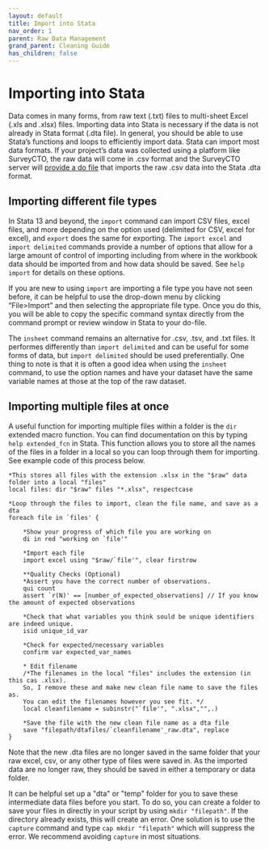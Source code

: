```yaml
---
layout: default
title: Import into Stata
nav_order: 1
parent: Raw Data Management
grand_parent: Cleaning Guide
has_children: false
---
```


# Importing into Stata
Data comes in many forms, from raw text (.txt) files to multi-sheet Excel (.xls and .xlsx) files. Importing data into Stata is necessary if the data is not already in Stata format (.dta file). In general, you should be able to use Stata’s functions and loops to efficiently import data. Stata can import most data formats. If your project’s data was collected using a platform like SurveyCTO, the raw data will come in .csv format and the SurveyCTO server will [provide a do file](https://docs.surveycto.com/05-exporting-and-publishing-data/01-overview/11.using-stata.html) that imports the raw .csv data into the Stata .dta format. 

## Importing different file types 
In Stata 13 and beyond, the `import` command can import CSV files, excel files, and more depending on the option used (delimited for CSV, excel for excel), and `export` does the same for exporting. The `import excel` and `import delimited` commands provide a number of options that allow for a large amount of control of importing including from where in the workbook data should be imported from and how data should be saved. See `help import` for details on these options. 

If you are new to using `import` are importing a file type you have not seen before, it can be helpful to use the drop-down menu by clicking “File>Import” and then selecting the appropriate file type. Once you do this, you will be able to copy the specific command syntax directly from the command prompt or review window in Stata to your do-file. 

The `insheet` command remains an alternative for .csv, .tsv, and .txt files. It performes differently than `import delimited` and can be useful for some forms of data, but `import delimited` should be used preferentially. One thing to note is that it is often a good idea when using the `insheet` command, to use the option names and have your dataset have the same variable names at those at the top of the raw dataset.

## Importing multiple files at once
A useful function for importing multiple files within a folder is the `dir` extended macro function. You can find documentation on this by typing `help extended_fcn` in Stata.  This function allows you to store all the names of the files in a folder in a local so you can loop through them for importing. See example code of this process below. 

```
*This stores all files with the extension .xlsx in the "$raw" data folder into a local "files"
local files: dir "$raw" files "*.xlsx", respectcase 
   
*Loop through the files to import, clean the file name, and save as a dta
foreach file in `files' {
	
	*Show your progress of which file you are working on
	di in red "working on `file'"

	*Import each file
	import excel using "$raw/`file'", clear firstrow

	**Quality Checks (Optional)
	*Assert you have the correct number of observations.
	qui count
	assert `r(N)' == [number_of_expected_observations] // If you know the amount of expected observations
	
	*Check that what variables you think sould be unique identifiers are indeed unique. 
	isid unique_id_var
	
	*Check for expected/necessary variables
	confirm var expected_var_names

	* Edit filename 
	/*The filenames in the local "files" includes the extension (in this cas .xlsx). 
	So, I remove these and make new clean file name to save the files as.
	You can edit the filenames however you see fit. */
	local cleanfilename = subinstr("`file'", ".xlsx","",.)

	*Save the file with the new clean file name as a dta file
	save "filepath/dtafiles/`cleanfilename'_raw.dta", replace
}	
```
Note that the new .dta files are no longer saved in the same folder that your raw excel, csv, or any other type of files were saved in. As the imported data are no longer raw, they should be saved in either a temporary or data folder.

It can be helpful set up a "dta" or "temp" folder for you to save these intermediate data files before you start. To do so, you can create a folder to save your files in directly in your script by using `mkdir "filepath"`. If the directory already exists, this will create an error. One solution is to use the `capture` command and type `cap mkdir "filepath"` which will suppress the error. We recommend avoiding `capture` in most situations.


